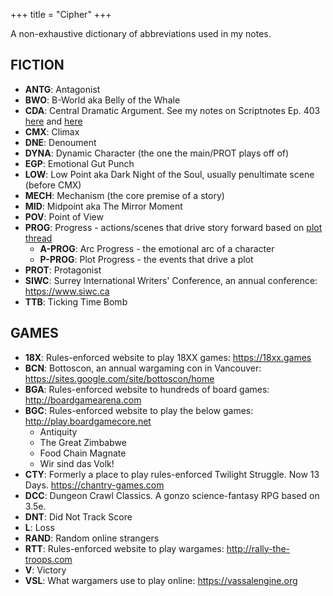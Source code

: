 +++ 
title = "Cipher" 
+++

A non-exhaustive dictionary of abbreviations used in my notes.

## FICTION

* **ANTG**: Antagonist
* **BWO**: B-World aka Belly of the Whale
* **CDA**: Central Dramatic Argument. See my notes on Scriptnotes Ep. 403 [here](https://journal.jinnzhong.com/scriptnotes-403-craig-mazin/) and [here](https://journal.jinnzhong.com/notes-scriptnotes-403-redux/)
* **CMX**: Climax
* **DNE**: Denoument
* **DYNA**: Dynamic Character (the one the main/PROT plays off of)
* **EGP**: Emotional Gut Punch
* **LOW**: Low Point aka Dark Night of the Soul, usually penultimate scene (before CMX)
* **MECH**: Mechanism (the core premise of a story)
* **MID**: Midpoint aka The Mirror Moment
* **POV**: Point of View
* **PROG**: Progress - actions/scenes that drive story forward based on [plot thread](https://journal.jinnzhong.com/tags/plot-thread/)
   * **A-PROG**: Arc Progress - the emotional arc of a character
   * **P-PROG**: Plot Progress - the events that drive a plot
* **PROT**: Protagonist
* **SIWC**: Surrey International Writers' Conference, an annual conference: https://www.siwc.ca
* **TTB**: Ticking Time Bomb

## GAMES

* **18X**: Rules-enforced website to play 18XX games: https://18xx.games
* **BCN**: Bottoscon, an annual wargaming con in Vancouver: https://sites.google.com/site/bottoscon/home 
* **BGA**: Rules-enforced website to hundreds of board games: http://boardgamearena.com
* **BGC**: Rules-enforced website to play the below games: http://play.boardgamecore.net
   * Antiquity
   * The Great Zimbabwe
   * Food Chain Magnate
   * Wir sind das Volk!
* **CTY**: Formerly a place to play rules-enforced Twilight Struggle. Now 13 Days. https://chantry-games.com
* **DCC**: Dungeon Crawl Classics. A gonzo science-fantasy RPG based on 3.5e.
* **DNT**: Did Not Track Score
* **L**: Loss
* **RAND**: Random online strangers
* **RTT**: Rules-enforced website to play wargames: http://rally-the-troops.com
* **V**: Victory
* **VSL**: What wargamers use to play online: https://vassalengine.org

